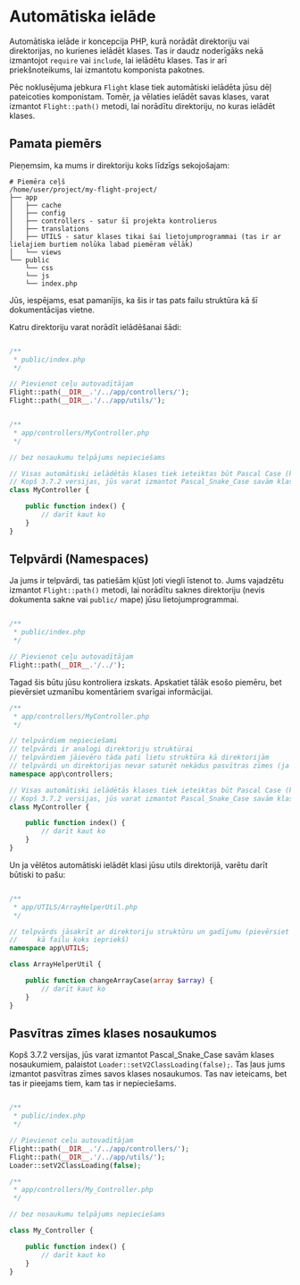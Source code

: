 # Automātiska ielāde

Automātiska ielāde ir koncepcija PHP, kurā norādāt direktoriju vai direktorijas, no kurienes ielādēt klases. Tas ir daudz noderīgāks nekā izmantojot `require` vai `include`, lai ielādētu klases. Tas ir arī priekšnoteikums, lai izmantotu komponista pakotnes.

Pēc noklusējuma jebkura `Flight` klase tiek automātiski ielādēta jūsu dēļ pateicoties komponistam. Tomēr, ja vēlaties ielādēt savas klases, varat izmantot `Flight::path()` metodi, lai norādītu direktoriju, no kuras ielādēt klases.

## Pamata piemērs

Pieņemsim, ka mums ir direktoriju koks līdzīgs sekojošajam:

```text
# Piemēra ceļš
/home/user/project/my-flight-project/
├── app
│   ├── cache
│   ├── config
│   ├── controllers - satur šī projekta kontrolierus
│   ├── translations
│   ├── UTILS - satur klases tikai šai lietojumprogrammai (tas ir ar lielajiem burtiem nolūka labad piemēram vēlāk)
│   └── views
└── public
    └── css
    └── js
    └── index.php
```

Jūs, iespējams, esat pamanījis, ka šis ir tas pats failu struktūra kā šī dokumentācijas vietne.

Katru direktoriju varat norādīt ielādēšanai šādi:

```php

/**
 * public/index.php
 */

// Pievienot ceļu autovadītājam
Flight::path(__DIR__.'/../app/controllers/');
Flight::path(__DIR__.'/../app/utils/');


/**
 * app/controllers/MyController.php
 */

// bez nosaukumu telpājums nepieciešams

// Visas automātiski ielādētās klases tiek ieteiktas būt Pascal Case (katrs vārds lielajiem burtiem, bez atstarpēm)
// Kopš 3.7.2 versijas, jūs varat izmantot Pascal_Snake_Case savām klases nosaukumiem, palaistot Loader::setV2ClassLoading(false);
class MyController {

	public function index() {
		// darīt kaut ko
	}
}
```

## Telpvārdi (Namespaces)

Ja jums ir telpvārdi, tas patiešām kļūst ļoti viegli īstenot to. Jums vajadzētu izmantot `Flight::path()` metodi, lai norādītu saknes direktoriju (nevis dokumenta sakne vai `public/` mape) jūsu lietojumprogrammai.

```php

/**
 * public/index.php
 */

// Pievienot ceļu autovadītājam
Flight::path(__DIR__.'/../');
```

Tagad šis būtu jūsu kontroliera izskats. Apskatiet tālāk esošo piemēru, bet pievērsiet uzmanību komentāriem svarīgai informācijai.

```php
/**
 * app/controllers/MyController.php
 */

// telpvārdiem nepieciešami
// telpvārdi ir analogi direktoriju struktūrai
// telpvārdiem jāievēro tāda pati lietu struktūra kā direktorijām
// telpvārdi un direktorijas nevar saturēt nekādus pasvītras zīmes (ja nav iestatīts Loader::setV2ClassLoading(false))
namespace app\controllers;

// Visas automātiski ielādētās klases tiek ieteiktas būt Pascal Case (katrs vārds lielajiem burtiem, bez atstarpēm)
// Kopš 3.7.2 versijas, jūs varat izmantot Pascal_Snake_Case savām klases nosaukumiem, palaistot Loader::setV2ClassLoading(false);
class MyController {

	public function index() {
		// darīt kaut ko
	}
}
```

Un ja vēlētos automātiski ielādēt klasi jūsu utils direktorijā, varētu darīt būtiski to pašu:

```php

/**
 * app/UTILS/ArrayHelperUtil.php
 */

// telpvārds jāsakrīt ar direktoriju struktūru un gadījumu (pievērsiet uzmanību UTILS direktorijai, kas ir visas lielas burti
//     kā failu koks iepriekš)
namespace app\UTILS;

class ArrayHelperUtil {

	public function changeArrayCase(array $array) {
		// darīt kaut ko
	}
}
```

## Pasvītras zīmes klases nosaukumos

Kopš 3.7.2 versijas, jūs varat izmantot Pascal_Snake_Case savām klases nosaukumiem, palaistot `Loader::setV2ClassLoading(false);`.
Tas ļaus jums izmantot pasvītras zīmes savos klases nosaukumos.
Tas nav ieteicams, bet tas ir pieejams tiem, kam tas ir nepieciešams.

```php

/**
 * public/index.php
 */

// Pievienot ceļu autovadītājam
Flight::path(__DIR__.'/../app/controllers/');
Flight::path(__DIR__.'/../app/utils/');
Loader::setV2ClassLoading(false);

/**
 * app/controllers/My_Controller.php
 */

// bez nosaukumu telpājums nepieciešams

class My_Controller {

	public function index() {
		// darīt kaut ko
	}
}
```